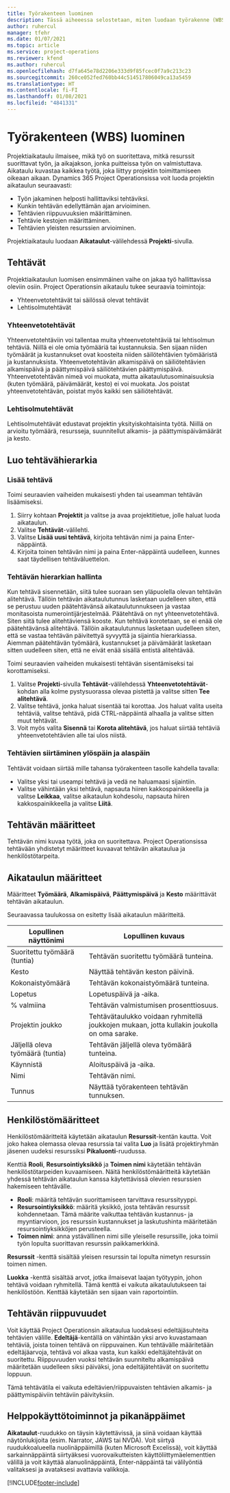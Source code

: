 ```yaml
---
title: Työrakenteen luominen
description: Tässä aiheeessa selostetaan, miten luodaan työrakenne (WBS) sisältäen perusohjausobjektit uudessa aikataulutuksen käyttöliittymässä.
author: ruhercul
manager: tfehr
ms.date: 01/07/2021
ms.topic: article
ms.service: project-operations
ms.reviewer: kfend
ms.author: ruhercul
ms.openlocfilehash: d7fa645e78d2206e333d9f85fcec0f7a9c213c23
ms.sourcegitcommit: 260ce052fed760bb44c514517806049ca13a5459
ms.translationtype: HT
ms.contentlocale: fi-FI
ms.lasthandoff: 01/08/2021
ms.locfileid: "4841331"
---
```

# <a name="create-a-work-breakdown-structure-wbs"></a>Työrakenteen (WBS) luominen

Projektiaikataulu ilmaisee, mikä työ on suoritettava, mitkä resurssit suorittavat työn, ja aikajakson, jonka puitteissa työn on valmistuttava. Aikataulu kuvastaa kaikkea työtä, joka liittyy projektin toimittamiseen oikeaan aikaan. Dynamics 365 Project Operationsissa voit luoda projektin aikataulun seuraavasti:

  - Työn jakaminen helposti hallittaviksi tehtäviksi.
  - Kunkin tehtävän edellyttämän ajan arvioiminen.
  - Tehtävien riippuvuuksien määrittäminen.
  - Tehtävie kestojen määrittäminen.
  - Tehtävien yleisten resurssien arvioiminen. 

Projektiaikataulu luodaan **Aikataulut**-välilehdessä **Projekti**-sivulla.

## <a name="tasks"></a>Tehtävät

Projektiaikataulun luomisen ensimmäinen vaihe on jakaa työ hallittavissa oleviin osiin. Project Operationsin aikataulu tukee seuraavia toimintoja:

- Yhteenvetotehtävät tai säilössä olevat tehtävät
- Lehtisolmutehtävät

### <a name="summary-tasks"></a>Yhteenvetotehtävät

Yhteenvetotehtäviin voi tallentaa muita yhteenvetotehtäviä tai lehtisolmun tehtäviä. Niillä ei ole omia työmääriä tai kustannuksia. Sen sijaan niiden työmäärät ja kustannukset ovat koosteita niiden säilötehtävien työmääristä ja kustannuksista. Yhteenvetotehtävän alkamispäivä on säiliötehtävien alkamispäivä ja päättymispäivä säiliötehtävien päättymispäivä. Yhteenvetotehtävän nimeä voi muokata, mutta aikataulutusominaisuuksia (kuten työmäärä, päivämäärät, kesto) ei voi muokata. Jos poistat yhteenvetotehtävän, poistat myös kaikki sen säiliötehtävät.

### <a name="leaf-node-tasks"></a>Lehtisolmutehtävät

Lehtisolmutehtävät edustavat projektin yksityiskohtaisinta työtä. Niillä on arvioitu työmäärä, resursseja, suunnitellut alkamis- ja päättymispäivämäärät ja kesto.

## <a name="create-a-task-hierarchy"></a>Luo tehtävähierarkia

### <a name="add-a-task"></a>Lisää tehtävä

Toimi seuraavien vaiheiden mukaisesti yhden tai useamman tehtävän lisäämiseksi.

1. Siirry kohtaan **Projektit** ja valitse ja avaa projektitietue, jolle haluat luoda aikataulun. 
2. Valitse **Tehtävät**-välilehti. 
3. Valitse **Lisää uusi tehtävä**, kirjoita tehtävän nimi ja paina Enter-näppäintä.
2. Kirjoita toinen tehtävän nimi ja paina Enter-näppäintä uudelleen, kunnes saat täydellisen tehtäväluettelon.

### <a name="manage-hierarchy-of-a-task"></a>Tehtävän hierarkian hallinta

Kun tehtävä sisennetään, siitä tulee suoraan sen yläpuolella olevan tehtävän alitehtävä. Tällöin tehtävän aikataulutunnus lasketaan uudelleen siten, että se perustuu uuden päätehtävänsä aikataulutunnukseen ja vastaa monitasoista numerointijärjestelmää. Päätehtävä on nyt yhteenvetotehtävä. Siten siitä tulee alitehtäviensä kooste. Kun tehtävä korotetaan, se ei enää ole päätehtävänsä alitehtävä. Tällöin aikataulutunnus lasketaan uudelleen siten, että se vastaa tehtävän päivitettyä syvyyttä ja sijaintia hierarkiassa. Aiemman päätehtävän työmäärä, kustannukset ja päivämäärät lasketaan sitten uudelleen siten, että ne eivät enää sisällä entistä alitehtävää.

Toimi seuraavien vaiheiden mukaisesti tehtävän sisentämiseksi tai korottamiseksi.

1. Valitse **Projekti**-sivulla **Tehtävät**-välilehdessä **Yhteenvetotehtävät**-kohdan alla kolme pystysuorassa olevaa pistettä ja valitse sitten **Tee alitehtävä**. 
2. Valitse tehtävä, jonka haluat sisentää tai korottaa. Jos haluat valita useita tehtäviä, valitse tehtävä, pidä CTRL-näppäintä alhaalla ja valitse sitten muut tehtävät.
2. Voit myös valita **Sisennä** tai **Korota alitehtävä**, jos haluat siirtää tehtäviä yhteenvetotehtävien alle tai ulos niistä.

### <a name="move-tasks-up-and-down"></a>Tehtävien siirtäminen ylöspäin ja alaspäin

Tehtävät voidaan siirtää mille tahansa työrakenteen tasolle kahdella tavalla:

- Valitse yksi tai useampi tehtävä ja vedä ne haluamaasi sijaintiin.
- Valitse vähintään yksi tehtävä, napsauta hiiren kakkospainikkeella ja valitse **Leikkaa**, valitse aikataulun kohdesolu, napsauta hiiren kakkospainikkeella ja valitse **Liitä**.

## <a name="task-attributes"></a>Tehtävän määritteet

Tehtävän nimi kuvaa työtä, joka on suoritettava. Project Operationsissa tehtävään yhdistetyt määritteet kuvaavat tehtävän aikataulua ja henkilöstötarpeita.

## <a name="schedule-attributes"></a>Aikataulun määritteet

Määritteet **Työmäärä**, **Alkamispäivä**, **Päättymispäivä** ja **Kesto** määrittävät tehtävän aikataulun.

Seuraavassa taulukossa on esitetty lisää aikataulun määritteitä.

| **Lopullinen näyttönimi** | **Lopullinen kuvaus** |
| --- | --- |
| Suoritettu työmäärä (tuntia) | Tehtävän suoritettu työmäärä tunteina. |
| Kesto | Näyttää tehtävän keston päivinä. |
| Kokonaistyömäärä | Tehtävän kokonaistyömäärä tunteina. |
| Lopetus | Lopetuspäivä ja ‑aika. |
| % valmiina | Tehtävän valmistumisen prosenttiosuus. |
| Projektin joukko | Tehtävätaulukko voidaan ryhmitellä joukkojen mukaan, jotta kullakin joukolla on oma sarake. |
| Jäljellä oleva työmäärä (tuntia) | Tehtävän jäljellä oleva työmäärä tunteina. |
| Käynnistä | Aloituspäivä ja ‑aika. |
| Nimi | Tehtävän nimi. |
| Tunnus | Näyttää työrakenteen tehtävän tunnuksen. |

## <a name="staffing-attributes"></a>Henkilöstömääritteet

Henkilöstömääritteitä käytetään aikataulun **Resurssit**-kentän kautta. Voit joko hakea olemassa olevaa resurssia tai valita **Luo** ja lisätä projektiryhmän jäsenen uudeksi resurssiksi **Pikaluonti**-ruudussa.

Kenttiä **Rooli**, **Resursointiyksikkö** ja **Toimen nimi** käytetään tehtävän henkilöstötarpeiden kuvaamiseen. Näitä henkilöstömääritteitä käytetään yhdessä tehtävän aikataulun kanssa käytettävissä olevien resurssien hakemiseen tehtävälle.

   - **Rooli**: määritä tehtävän suorittamiseen tarvittava resurssityyppi.
   - **Resursointiyksikkö**: määritä yksikkö, josta tehtävän resurssit kohdennetaan. Tämä määrite vaikuttaa tehtävän kustannus- ja myyntiarvioon, jos resurssin kustannukset ja laskutushinta määritetään resursointiyksikköjen perusteella.
   - **Toimen nimi**: anna ystävällinen nimi sille yleiselle resurssille, joka toimii työn lopulta suorittavan resurssin paikkamerkkinä.

**Resurssit** -kenttä sisältää yleisen resurssin tai lopulta nimetyn resurssin toimen nimen.

**Luokka** -kenttä sisältää arvot, jotka ilmaisevat laajan työtyypin, johon tehtävä voidaan ryhmitellä. Tämä kenttä ei vaikuta aikataulutukseen tai henkilöstöön. Kenttää käytetään sen sijaan vain raportointiin.

## <a name="task-dependencies"></a>Tehtävän riippuvuudet

Voit käyttää Project Operationsin aikataulua luodaksesi edeltäjäsuhteita tehtävien välille. **Edeltäjä**-kentällä on vähintään yksi arvo kuvastamaan tehtäviä, joista toinen tehtävä on riippuvainen. Kun tehtävälle määritetään edeltäjäarvoja, tehtävä voi alkaa vasta, kun kaikki edeltäjätehtävät on suoritettu. Riippuvuuden vuoksi tehtävän suunniteltu alkamispäivä määritetään uudelleen siksi päiväksi, jona edeltäjätehtävät on suoritettu loppuun.

Tämä tehtävätila ei vaikuta edeltävien/riippuvaisten tehtävien alkamis- ja päättymispäiviin tehtäviin päivityksiin.

## <a name="accessibility-and-keyboard-shortcuts"></a>Helppokäyttötoiminnot ja pikanäppäimet

**Aikataulut**-ruudukko on täysin käytettävissä, ja siinä voidaan käyttää näytönlukijoita (esim. Narrator, JAWS tai NVDA). Voit siirtyä ruudukkoalueella nuolinäppäimillä (kuten Microsoft Excelissä), voit käyttää sarkainnäppäintä siirtyäksesi vuorovaikutteisten käyttöliittymäelementtien välillä ja voit käyttää alanuolinäppäintä, Enter-näppäintä tai välilyöntiä valitaksesi ja avataksesi avattavia valikkoja.


[!INCLUDE[footer-include](../includes/footer-banner.md)]